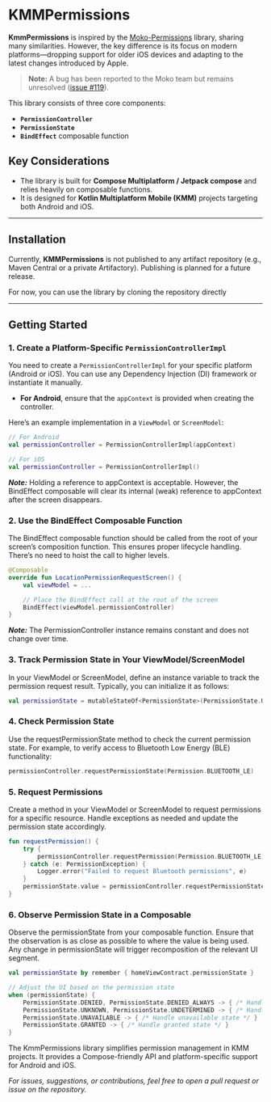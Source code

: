 # KMMPermissions

**KmmPermissions** is inspired by the [Moko-Permissions](https://github.com/icerockdev/moko-permissions) library, sharing many similarities. However, the key difference is its focus on modern platforms—dropping support for older iOS devices and adapting to the latest changes introduced by Apple.

> **Note:** A bug has been reported to the Moko team but remains unresolved ([issue #119](https://github.com/icerockdev/moko-permissions/issues/119)).

This library consists of three core components:
- **`PermissionController`**
- **`PermissionState`**
- **`BindEffect`** composable function

## Key Considerations

- The library is built for **Compose Multiplatform / Jetpack compose** and relies heavily on composable functions.
- It is designed for **Kotlin Multiplatform Mobile (KMM)** projects targeting both Android and iOS.

---

## Installation

Currently, **KMMPermissions** is not published to any artifact repository (e.g., Maven Central or a private Artifactory). Publishing is planned for a future release.

For now, you can use the library by cloning the repository directly

---

## Getting Started

### 1. Create a Platform-Specific `PermissionControllerImpl`

You need to create a `PermissionControllerImpl` for your specific platform (Android or iOS). You can use any Dependency Injection (DI) framework or instantiate it manually.

- **For Android**, ensure that the `appContext` is provided when creating the controller.

Here’s an example implementation in a `ViewModel` or `ScreenModel`:

```kotlin
// For Android
val permissionController = PermissionControllerImpl(appContext)

// For iOS
val permissionController = PermissionControllerImpl()
```
***Note:*** Holding a reference to appContext is acceptable. However, the BindEffect composable will clear its internal (weak) reference to appContext after the screen disappears.

### 2. Use the BindEffect Composable Function

The BindEffect composable function should be called from the root of your screen’s composition function. This ensures proper lifecycle handling. There’s no need to hoist the call to higher levels.

```kotlin
@Composable
override fun LocationPermissionRequestScreen() {
    val viewModel = ...

    // Place the BindEffect call at the root of the screen
    BindEffect(viewModel.permissionController)
}
```

***Note:*** The PermissionController instance remains constant and does not change over time.

### 3. Track Permission State in Your ViewModel/ScreenModel

In your ViewModel or ScreenModel, define an instance variable to track the permission request result. Typically, you can initialize it as follows:

```kotlin
val permissionState = mutableStateOf<PermissionState>(PermissionState.UNKNOWN)
```

### 4. Check Permission State

Use the requestPermissionState method to check the current permission state. For example, to verify access to Bluetooth Low Energy (BLE) functionality:

```kotlin
permissionController.requestPermissionState(Permission.BLUETOOTH_LE)
```

### 5. Request Permissions

Create a method in your ViewModel or ScreenModel to request permissions for a specific resource. Handle exceptions as needed and update the permission state accordingly.

```kotlin
fun requestPermission() {
    try {
        permissionController.requestPermission(Permission.BLUETOOTH_LE)
    } catch (e: PermissionException) {
        Logger.error("Failed to request Bluetooth permissions", e)
    }
    permissionState.value = permissionController.requestPermissionState(Permission.BLUETOOTH_LE)
}
```

### 6. Observe Permission State in a Composable

Observe the permissionState from your composable function. Ensure that the observation is as close as possible to where the value is being used. Any change in permissionState will trigger recomposition of the relevant UI segment.

```kotlin
val permissionState by remember { homeViewContract.permissionState }

// Adjust the UI based on the permission state
when (permissionState) {
    PermissionState.DENIED, PermissionState.DENIED_ALWAYS -> { /* Handle denied state */ }
    PermissionState.UNKNOWN, PermissionState.UNDETERMINED -> { /* Handle unknown state */ }
    PermissionState.UNAVAILABLE -> { /* Handle unavailable state */ }
    PermissionState.GRANTED -> { /* Handle granted state */ }
}
```

The KmmPermissions library simplifies permission management in KMM projects. It provides a Compose-friendly API and platform-specific support for Android and iOS.

*For issues, suggestions, or contributions, feel free to open a pull request or issue on the repository.*